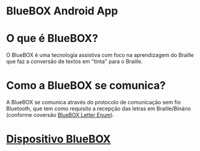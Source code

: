 # BlueBOX Android App

# O que é BlueBOX?
O BlueBOX é uma tecnologia assistiva com foco na aprendizagem do Braille que faz a conversão de textos em "tinta" para o Braille.

# Como a BlueBOX se comunica?
A BlueBOX se comunica através do protocolo de comunicação sem fio Bluetooth, que tem como requisito a recepção das letras em Braille/Binário (conforme coversão [BlueBOX Letter Enum](https://github.com/meyer20/BlueBOX/blob/master/app/src/main/java/com/bluebox/LetterEnum.java)).

# [Dispositivo BlueBOX](https://github.com/meyer20/BlueBOX-Device)
